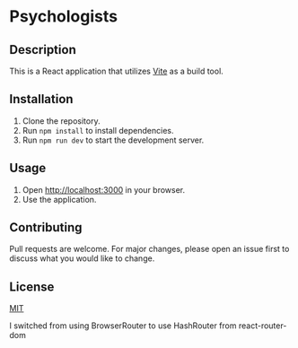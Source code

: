 # Psychologists

## Description

This is a React application that utilizes [Vite](https://vitejs.dev/) as a build tool.

## Installation

1. Clone the repository.
2. Run `npm install` to install dependencies.
3. Run `npm run dev` to start the development server.

## Usage

1. Open [http://localhost:3000](http://localhost:3000) in your browser.
2. Use the application.

## Contributing

Pull requests are welcome. For major changes, please open an issue first to discuss what you would like to change.

## License

[MIT](https://choosealicense.com/licenses/mit/)

I switched from using BrowserRouter to use HashRouter from react-router-dom
